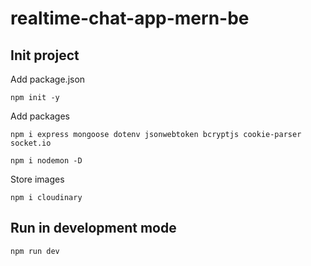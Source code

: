 # realtime-chat-app-mern-be

## Init project

Add package.json
```
npm init -y
```

Add packages
```
npm i express mongoose dotenv jsonwebtoken bcryptjs cookie-parser socket.io
```
```
npm i nodemon -D
```

Store images
```
npm i cloudinary
```

## Run in development mode
```
npm run dev
```
